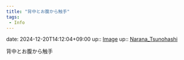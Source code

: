 ```yaml
---
title: "背中とお腹から触手"
tags:
 - Info
---
```


date: 2024-12-20T14:12:04+09:00
up:: [Image](Bar/Novel/Topics/Image.md)
up:: [Narana_Tsunohashi](Bar/Novel/Nacaria/Narana_Tsunohashi.md)

背中とお腹から触手